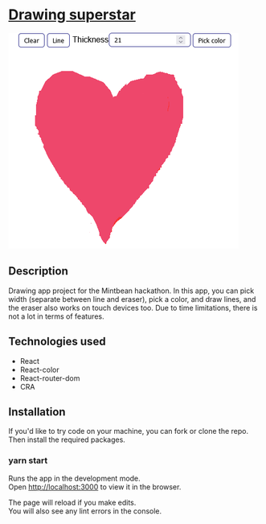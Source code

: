 # [Drawing superstar](https://drawing-superstar.netlify.app/)

![alt text](https://github.com/SergeiKOS/drawing-app/blob/main/src/README-screenshot.png?raw=true)

## Description

Drawing app project for the Mintbean hackathon. In this app, you can pick width (separate between line and eraser), pick a color, and draw lines, and the eraser also works on touch devices too. Due to time limitations, there is not a lot in terms of features.

## Technologies used

- React
- React-color
- React-router-dom
- CRA

## Installation
If you'd like to try code on your machine, you can fork or clone the repo. Then install the required packages.

### yarn start

Runs the app in the development mode.\
Open [http://localhost:3000](http://localhost:3000) to view it in the browser.

The page will reload if you make edits.\
You will also see any lint errors in the console.
